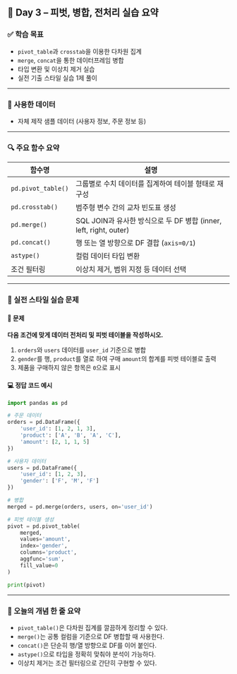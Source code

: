 ## 📅 Day 3 – 피벗, 병합, 전처리 실습 요약

### ✅ 학습 목표

* `pivot_table`과 `crosstab`을 이용한 다차원 집계
* `merge`, `concat`을 통한 데이터프레임 병합
* 타입 변환 및 이상치 제거 실습
* 실전 기출 스타일 실습 1제 풀이

---

### 📁 사용한 데이터

* 자체 제작 샘플 데이터 (사용자 정보, 주문 정보 등)

---

### 🔍 주요 함수 요약

| 함수명                | 설명                                                     |
| ------------------ | ------------------------------------------------------ |
| `pd.pivot_table()` | 그룹별로 수치 데이터를 집계하여 테이블 형태로 재구성                          |
| `pd.crosstab()`    | 범주형 변수 간의 교차 빈도표 생성                                    |
| `pd.merge()`       | SQL JOIN과 유사한 방식으로 두 DF 병합 (inner, left, right, outer) |
| `pd.concat()`      | 행 또는 열 방향으로 DF 결합 (`axis=0/1`)                         |
| `astype()`         | 컬럼 데이터 타입 변환                                           |
| 조건 필터링             | 이상치 제거, 범위 지정 등 데이터 선택                                 |

---

### 🧪 실전 스타일 실습 문제

#### 🎯 문제

**다음 조건에 맞게 데이터 전처리 및 피벗 테이블을 작성하시오.**

1. `orders`와 `users` 데이터를 `user_id` 기준으로 병합
2. `gender`를 행, `product`를 열로 하여 구매 `amount`의 합계를 피벗 테이블로 출력
3. 제품을 구매하지 않은 항목은 `0`으로 표시

#### 💻 정답 코드 예시

```python
import pandas as pd

# 주문 데이터
orders = pd.DataFrame({
    'user_id': [1, 2, 1, 3],
    'product': ['A', 'B', 'A', 'C'],
    'amount': [2, 1, 1, 5]
})

# 사용자 데이터
users = pd.DataFrame({
    'user_id': [1, 2, 3],
    'gender': ['F', 'M', 'F']
})

# 병합
merged = pd.merge(orders, users, on='user_id')

# 피벗 테이블 생성
pivot = pd.pivot_table(
    merged,
    values='amount',
    index='gender',
    columns='product',
    aggfunc='sum',
    fill_value=0
)

print(pivot)
```

---

### 🧠 오늘의 개념 한 줄 요약

* `pivot_table()`은 다차원 집계를 깔끔하게 정리할 수 있다.
* `merge()`는 공통 컬럼을 기준으로 DF 병합할 때 사용한다.
* `concat()`은 단순히 행/열 방향으로 DF를 이어 붙인다.
* `astype()`으로 타입을 정확히 맞춰야 분석이 가능하다.
* 이상치 제거는 조건 필터링으로 간단히 구현할 수 있다.
